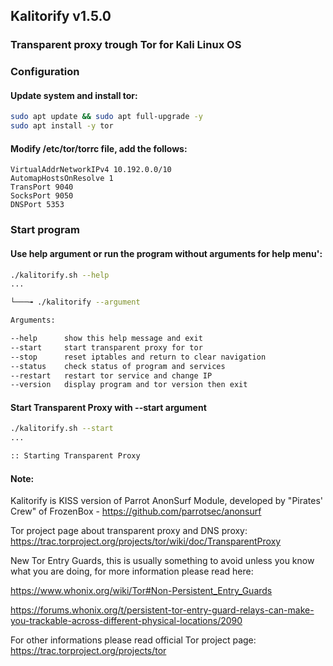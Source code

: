 ## Kalitorify v1.5.0

### Transparent proxy trough Tor for Kali Linux OS

 
### Configuration

#### Update system and install tor:
```bash
sudo apt update && sudo apt full-upgrade -y
sudo apt install -y tor
```

#### Modify /etc/tor/torrc file, add the follows:
```
VirtualAddrNetworkIPv4 10.192.0.0/10
AutomapHostsOnResolve 1
TransPort 9040
SocksPort 9050
DNSPort 5353
```



### Start program

#### Use help argument or run the program without arguments for help menu':
```bash
./kalitorify.sh --help
...

└───╼ ./kalitorify --argument

Arguments:

--help      show this help message and exit
--start     start transparent proxy for tor
--stop      reset iptables and return to clear navigation
--status    check status of program and services
--restart   restart tor service and change IP
--version   display program and tor version then exit

```


#### Start Transparent Proxy with --start argument
```bash
./kalitorify.sh --start
...

:: Starting Transparent Proxy

```


 

#### Note:

Kalitorify is KISS version of Parrot AnonSurf Module, developed by "Pirates' Crew" of FrozenBox - https://github.com/parrotsec/anonsurf

Tor project page about transparent proxy and DNS proxy: https://trac.torproject.org/projects/tor/wiki/doc/TransparentProxy

New Tor Entry Guards, this is usually something to avoid unless you know what you are doing, for more information please read here: 

https://www.whonix.org/wiki/Tor#Non-Persistent_Entry_Guards 

https://forums.whonix.org/t/persistent-tor-entry-guard-relays-can-make-you-trackable-across-different-physical-locations/2090




For other informations please read official Tor project page: https://trac.torproject.org/projects/tor 
